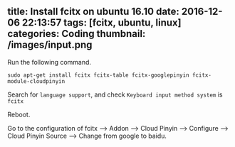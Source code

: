 title: Install fcitx on ubuntu 16.10
date: 2016-12-06 22:13:57
tags: [fcitx, ubuntu, linux]
categories: Coding
thumbnail: /images/input.png
---

Run the following command.

```
sudo apt-get install fcitx fcitx-table fcitx-googlepinyin fcitx-module-cloudpinyin
```

Search for `language support`, and check `Keyboard input method system` is `fcitx`

Reboot.

Go to the configuration of fcitx --> Addon --> Cloud Pinyin --> Configure --> Cloud Pinyin Source --> Change from google to baidu.
